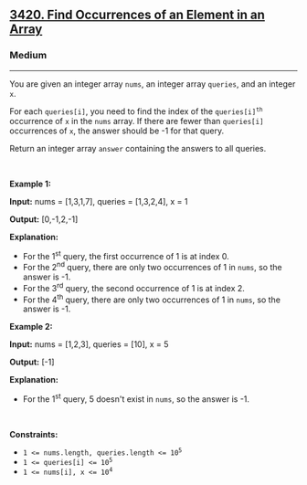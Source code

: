 <h2><a href="https://leetcode.com/problems/find-occurrences-of-an-element-in-an-array/description/">3420. Find Occurrences of an Element in an Array</a></h2><h3>Medium</h3><hr><p>You are given an integer array <code>nums</code>, an integer array <code>queries</code>, and an integer <code>x</code>.</p>

<p>For each <code>queries[i]</code>, you need to find the index of the <code>queries[i]<sup>th</sup></code> occurrence of <code>x</code> in the <code>nums</code> array. If there are fewer than <code>queries[i]</code> occurrences of <code>x</code>, the answer should be -1 for that query.</p>

<p>Return an integer array <code>answer</code> containing the answers to all queries.</p>

<p>&nbsp;</p>
<p><strong class="example">Example 1:</strong></p>

<div class="example-block">
<p><strong>Input:</strong> <span class="example-io">nums = [1,3,1,7], queries = [1,3,2,4], x = 1</span></p>

<p><strong>Output:</strong> <span class="example-io">[0,-1,2,-1]</span></p>

<p><strong>Explanation:</strong></p>

<ul>
	<li>For the 1<sup>st</sup> query, the first occurrence of 1 is at index 0.</li>
	<li>For the 2<sup>nd</sup> query, there are only two occurrences of 1 in <code>nums</code>, so the answer is -1.</li>
	<li>For the 3<sup>rd</sup> query, the second occurrence of 1 is at index 2.</li>
	<li>For the 4<sup>th</sup> query, there are only two occurrences of 1 in <code>nums</code>, so the answer is -1.</li>
</ul>
</div>

<p><strong class="example">Example 2:</strong></p>

<div class="example-block">
<p><strong>Input:</strong> <span class="example-io">nums = [1,2,3], queries = [10], x = 5</span></p>

<p><strong>Output:</strong> <span class="example-io">[-1]</span></p>

<p><strong>Explanation:</strong></p>

<ul>
	<li>For the 1<sup>st</sup> query, 5 doesn&#39;t exist in <code>nums</code>, so the answer is -1.</li>
</ul>
</div>

<p>&nbsp;</p>
<p><strong>Constraints:</strong></p>

<ul>
	<li><code>1 &lt;= nums.length, queries.length &lt;= 10<sup>5</sup></code></li>
	<li><code>1 &lt;= queries[i] &lt;= 10<sup>5</sup></code></li>
	<li><code>1 &lt;= nums[i], x &lt;= 10<sup>4</sup></code></li>
</ul>
